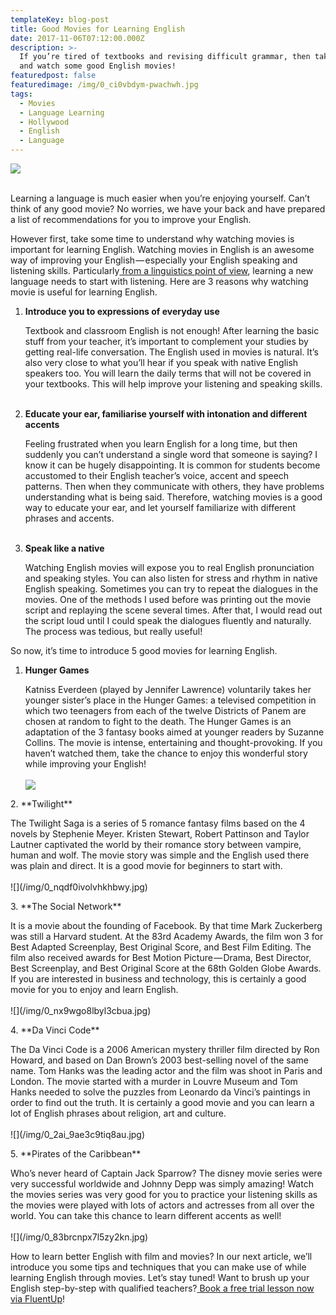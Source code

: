 ```yaml
---
templateKey: blog-post
title: Good Movies for Learning English
date: 2017-11-06T07:12:00.000Z
description: >-
  If you’re tired of textbooks and revising difficult grammar, then take a break
  and watch some good English movies! 
featuredpost: false
featuredimage: /img/0_ci0vbdym-pwachwh.jpg
tags:
  - Movies
  - Language Learning
  - Hollywood
  - English
  - Language
---
```

![](/img/0_ci0vbdym-pwachwh.jpg)

<br>Learning a language is much easier when you’re enjoying yourself. Can’t think of any good movie? No worries, we have your back and have prepared a list of recommendations for you to improve your English.

However first, take some time to understand why watching movies is important for learning English. Watching movies in English is an awesome way of improving your English — especially your English speaking and listening skills. Particularly[ from a linguistics point of view](https://blog.fluentup.com/2019-07-05-the-best-way-to-learn-a-language-what-the-linguists-say/), learning a new language needs to start with listening. Here are 3 reasons why watching movie is useful for learning English.

1. **Introduce you to expressions of everyday use** <p>Textbook and classroom English is not enough! After learning the basic stuff from your teacher, it’s important to complement your studies by getting real-life conversation. The English used in movies is natural. It’s also very close to what you’ll hear if you speak with native English speakers too. You will learn the daily terms that will not be covered in your textbooks. This will help improve your listening and speaking skills.</p><br>
2.  **Educate your ear, familiarise yourself with intonation and different accents**<p>Feeling frustrated when you learn English for a long time, but then suddenly you can’t understand a single word that someone is saying? I know it can be hugely disappointing. It is common for students become accustomed to their English teacher’s voice, accent and speech patterns. Then when they communicate with others, they have problems understanding what is being said. Therefore, watching movies is a good way to educate your ear, and let yourself familiarize with different phrases and accents.</p><br>
3. **Speak like a native** <p>Watching English movies will expose you to real English pronunciation and speaking styles. You can also listen for stress and rhythm in native English speaking. Sometimes you can try to repeat the dialogues in the movies. One of the methods I used before was printing out the movie script and replaying the scene several times. After that, I would read out the script loud until I could speak the dialogues fluently and naturally. The process was tedious, but really useful!</p>

So now, it’s time to introduce 5 good movies for learning English.

1.  **Hunger Games**<p>Katniss Everdeen (played by Jennifer Lawrence) voluntarily takes her younger sister’s place in the Hunger Games: a televised competition in which two teenagers from each of the twelve Districts of Panem are chosen at random to fight to the death. The Hunger Games is an adaptation of the 3 fantasy books aimed at younger readers by Suzanne Collins. The movie is intense, entertaining and thought-provoking. If you haven’t watched them, take the chance to enjoy this wonderful story while improving your English!<br><br>
   ![](/img/0_yldaphsywc82z2ki.png)
   </p>
2. **Twilight** <p>The Twilight Saga is a series of 5 romance fantasy films based on the 4 novels by Stephenie Meyer. Kristen Stewart, Robert Pattinson and Taylor Lautner captivated the world by their romance story between vampire, human and wolf. The movie story was simple and the English used there was plain and direct. It is a good movie for beginners to start with.<br><br>
   ![](/img/0_nqdf0ivolvhkhbwy.jpg)
   </p>
3. **The Social Network**<p>It is a movie about the founding of Facebook. By that time Mark Zuckerberg was still a Harvard student. At the 83rd Academy Awards, the film won 3 for Best Adapted Screenplay, Best Original Score, and Best Film Editing. The film also received awards for Best Motion Picture — Drama, Best Director, Best Screenplay, and Best Original Score at the 68th Golden Globe Awards. If you are interested in business and technology, this is certainly a good movie for you to enjoy and learn English.<br><br>
   ![](/img/0_nx9wgo8lbyl3cbua.jpg)
   </p> 
4. **Da Vinci Code** <p>The Da Vinci Code is a 2006 American mystery thriller film directed by Ron Howard, and based on Dan Brown’s 2003 best-selling novel of the same name. Tom Hanks was the leading actor and the film was shoot in Paris and London. The movie started with a murder in Louvre Museum and Tom Hanks needed to solve the puzzles from Leonardo da Vinci’s paintings in order to find out the truth. It is certainly a good movie and you can learn a lot of English phrases about religion, art and culture.<br><br>
   ![](/img/0_2ai_9ae3c9tiq8au.jpg)
   </p>
5. **Pirates of the Caribbean**<p>Who’s never heard of Captain Jack Sparrow? The disney movie series were very successful worldwide and Johnny Depp was simply amazing! Watch the movies series was very good for you to practice your listening skills as the movies were played with lots of actors and actresses from all over the world. You can take this chance to learn different accents as well!<br><br>
   ![](/img/0_83brcnpx7l5zy2kn.jpg)
   </p>

How to learn better English with film and movies? In our next article, we’ll introduce you some tips and techniques that you can make use of while learning English through movies. Let’s stay tuned! Want to brush up your English step-by-step with qualified teachers?[ Book a free trial lesson now via FluentUp](https://fluentup.com/trial)!

